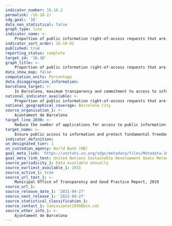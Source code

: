 ```yaml
---
indicator_number: 16.10.2
permalink: /16-10-2/
sdg_goal: '16'
data_non_statistical: false
graph_type: line
indicator_name: >-
    Proportion of public information right-of-access requests that are subsequently contested at the Right of Access to Public Information Guarantee Commission
indicator_sort_order: 16-10-02
published: true
reporting_status: complete
target_id: '16.10'
graph_title: >-
    Proportion of public information right-of-access requests that are subsequently contested at the Right of Access to Public Information Guarantee Commission
data_show_map: false
computation_units: Percentage
data_disaggregation_information:
barcelona_target: >-
    In Barcelona, maximum transparency and commitment to access to information
national_indicator_available: >-
    Proportion of public information right-of-access requests that are subsequently contested at the Right of Access to Public Information Guarantee Commission
national_geographical_coverage: Barcelona City
source_organisation_1: >-
    Ajuntament de Barcelona
target_line_2030: >-
    Reduce the number of applications for access to public information that are contested at the Right of Access to Public Information Guarantee Commission to less than 5%
target_name: >-
    Ensure public access to information and protect fundamental freedoms, in accordance with national legislation and international agreements
indicator_definition:
un_designated_tier: 1
un_custodian_agency: World Bank (WB)
goal_meta_link: 'https://unstats.un.org/sdgs/metadata/files/Metadata-16-10-02.pdf'
goal_meta_link_text: United Nations Sustainable Development Goals Metadata (pdf 894kB)
source_periodicity_1: Data available annually
source_earliest_available_1: 2015
source_active_1: true
source_url_text_1: >-
    Municipal Office of Transparency and Good Practice Report, 2019
source_url_1: 
source_release_date_1: '2021-04-27'
source_next_release_1: '2022-04-27'
source_statistical_classification_1: 
source_contact_1: comissionat2030@bcn.cat
source_other_info_1: >-
    Ajuntament de Barcelona
---
```

